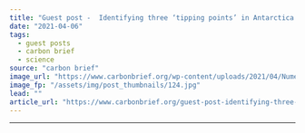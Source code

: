 ```yaml
---
title: "Guest post -  Identifying three ‘tipping points’ in Antarctica’s Pine Island glacier"
date: "2021-04-06"
tags: 
  - guest posts
  - carbon brief
  - science
source: "carbon brief"
image_url: "https://www.carbonbrief.org/wp-content/uploads/2021/04/Numerous-icebergs-detaching-from-the-Pine-Island-Glacier-in-Antarctica-2AXR2F1-583x372.jpg"
image_fp: "/assets/img/post_thumbnails/124.jpg"
lead: ""
article_url: "https://www.carbonbrief.org/guest-post-identifying-three-tipping-points-in-antarcticas-pine-island-glacier"
---
```


---
